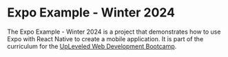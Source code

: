 # Expo Example - Winter 2024

The Expo Example - Winter 2024 is a project that demonstrates how to use Expo with React Native to create a mobile application. It is part of the curriculum for the [UpLeveled Web Development Bootcamp](https://upleveled.io/web-development-bootcamp).
